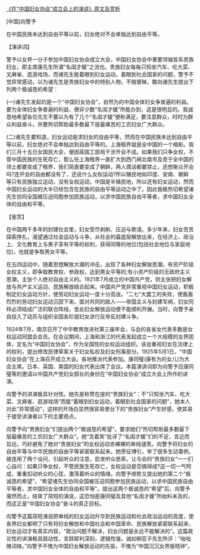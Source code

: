 [《在“中国妇女协会”成立会上的演说》原文及赏析](https://www.vrrw.net/wx/14680.html)

[中国]向警予

在中国民族未达到自由平等以前，妇女绝对不会单独达到自由平等。

【演讲词】

警予以女界一分子参加中国妇女协会成立大会，中国妇女协会中重要领袖皆系贵族妇女，即主席康先生所谓“名闺才媛”之流也。贵族妇女每每只知坐汽车、吃大菜、叉麻雀、逛游戏场，而诸先生能着眼到妇女运动，着眼到社会国家的问题，警予不觉异常感动，以为诸先生是贵族妇女中的特别人物，不揣冒昧，敢向诸先生提出下列两个极诚恳的希望：

(一)诸先生发起的是一个“中国妇女协会”，自然为的中国全体妇女争普遍的利益。要为全体妇女争普遍的利益，便非少数“名闺才媛”所能办到，这是很明显的。我诚恳地希望各位先生不要以为有了几个“名闺才媛”便称满足，要注意群众，时时为群众利益奋斗。并要热切帮助最多数最下层最痛苦的工农妇女广大群众。

(二)诸先生要知道，妇女运动是求妇女的自由平等，然而在中国民族未达到自由平等以前，妇女绝对不会单独达到自由平等的。上海租界就是全中国的一个缩影。我们三月十五日女国民大会，便因英国工部局干涉开会不成。如果我们只争女权，不管中国民族的生死存亡，那么任上海租界一直扩大到西门闸北南市及至于全中国的领土都要变成了租界，我们简直要变成了朝鲜，两人偶话都要禁止，还想聚众开会吗?连开会的自由都没有了，还说什么女权运动?所以殖民地如印度、安南、朝鲜等只有民族独立运动，没有女权运动，中国是半殖民地，所以还有妇女运动，然而中国妇女运动的大半已经包含在民族的自由平等运动之中了。因此我极热切希望诸先生协同全国被压迫同胞参加民族运动，以求中国民族自由平等者，求中国妇女全体的自由和平等。



【鉴赏】

在中国两千多年的封建社会里，妇女受尽剥削、压迫与欺凌。多少年来，妇女苦苦探索挣扎，渴望通过社会运动与斗争，从社会的最底层解放出来，在经济上、政治上、文化教育上与男子享有平等的权利，获得同等的地位(包括社会地位与家庭地位)，也就是争取男女平等。

在五四运动中，随着思想解放大潮的冲击，出现了各种妇女解放思潮。有资产阶级女权主义，即争取教育权、参政权，达到男女平等的;有小资产阶级的无政府主义思潮，主张个人绝对自由主义的。1921年7月成立的中国共产党，则主张把妇女解放与共产主义运动、民族解放结合起来。中国共产党非常重视中国妇女运动，积极制定妇女运动方针，使劳动妇女运动一度十分高涨。“二七”大罢工的失败，使轰轰烈烈的劳动妇女运动沉寂下来。面对共同的敌人——帝国主义与封建军阀，妇女同样必须结成广泛的联合阵线，舍此妇女解放运动便不能顺利开展。当时，向警予亲自投入了动员与组织全国各阶层妇女进行反帝反封建斗争。

1924年7月，南京召开了中华教育改进社第三届年会，与会的各省女代表多数是女权运动同盟会会员。在会议期间，上海和浙江的代表发起成立一个大规模的女界团体，定名为“中国妇女协会”，作为全国性的女权运动组织。该会重视妇女在法律上的权利，提出修改民律草案关于妇女私权及妇女刑事部分。1925年5月1日，“中国妇女协会”在上海召开成立大会。各地推派代表参加。康同璧(康有为的女儿)为大会主席。日本、英国、美国的妇女代表出席了会议。本篇演讲词即为向警予应康同璧等的邀请以中国共产党妇女部长的身份在“中国妇女协会”成立大会上所作的讲演。

向警予的讲演极具针对性。她先是称赞在座的“贵族妇女”：不“只知坐汽车、吃大菜、叉麻雀、逛游戏场”而能“着眼到妇女运动，着眼到社会国家的问题”，她本人对此“异常感动”，这样的开场白显然很容易使台下的“贵族妇女”产生好感，使其易于接受讲演者以下的主要观点。

向警予向“贵族妇女”们提出两个“极诚恳的希望”，要求她们“热切帮助最多数最下层最痛苦的工农妇女广大群众”。她“含着笑”批评了“名闺才媛”们的不足，言近而旨远，巧妙避免了她对“贵族妇女”的女权运动赤裸裸的单纯谴责。向警予将妇女的自由平等与中华民族的自由平等紧密联系起来。她旁征博引，举了很多生动事例，接连用了两个设问，引起听众的注意，启发听众思索，让与会的“贵族妇女”一一扪心自问：如果只争女权，不管民族生死存亡，女权运动是否搞得成?这一切一气呵成，重重扣动听众的心弦，激荡着听众的情绪。向警予顺势又提出她的第二个“极诚恳的希望”，“希望诸先生协同全国被压迫同胞参加民族运动，以求中国民族自由平等者，求中国妇女全体的自由和平等”。提出这两个极诚恳的“希望”后，向警予戛然而止，结束了简短的演说，这恐怕是康同璧及其他“名闺才媛”所始料未及的，而这正是“中国妇女协会”奋斗的真正目标。

向警予这篇简短演说把单纯的妇女运动升华到民族运动和社会政治运动的高度，使各界妇女都明了只有将妇女解放和中国社会和中国革命、民族解放紧密联系起来，妇女运动才有真实内容，“政治问题不解决，妇女问题是永远不能解决的”。这篇政论性的讲演极具鼓动性，言辞犀利深刻，逻辑性强，诚如柳亚子先生所评：“咄咄赌词锋。”向警予不愧为中国妇女解放运动的先驱，不愧为“中国沉沉女界报晓钟”。

